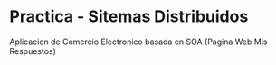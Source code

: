 # Practica  - Sitemas Distribuidos

Aplicacion de Comercio Electronico basada en SOA
(Pagina Web Mis Respuestos)


